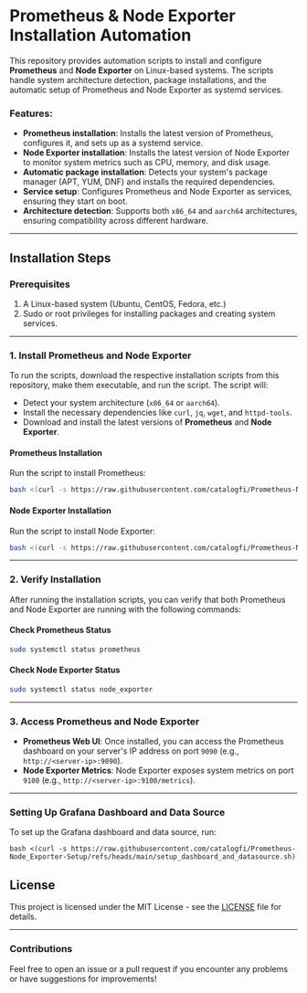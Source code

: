 # Prometheus & Node Exporter Installation Automation

This repository provides automation scripts to install and configure **Prometheus** and **Node Exporter** on Linux-based systems. The scripts handle system architecture detection, package installations, and the automatic setup of Prometheus and Node Exporter as systemd services.

### Features:
- **Prometheus installation**: Installs the latest version of Prometheus, configures it, and sets up as a systemd service.
- **Node Exporter installation**: Installs the latest version of Node Exporter to monitor system metrics such as CPU, memory, and disk usage.
- **Automatic package installation**: Detects your system's package manager (APT, YUM, DNF) and installs the required dependencies.
- **Service setup**: Configures Prometheus and Node Exporter as services, ensuring they start on boot.
- **Architecture detection**: Supports both `x86_64` and `aarch64` architectures, ensuring compatibility across different hardware.

---

## Installation Steps

### Prerequisites

1. A Linux-based system (Ubuntu, CentOS, Fedora, etc.)
2. Sudo or root privileges for installing packages and creating system services.

---

### 1. Install Prometheus and Node Exporter

To run the scripts, download the respective installation scripts from this repository, make them executable, and run the script. The script will:
- Detect your system architecture (`x86_64` or `aarch64`).
- Install the necessary dependencies like `curl`, `jq`, `wget`, and `httpd-tools`.
- Download and install the latest versions of **Prometheus** and **Node Exporter**.

#### Prometheus Installation

Run the script to install Prometheus:

```bash
bash <(curl -s https://raw.githubusercontent.com/catalogfi/Prometheus-Node_Exporter-Setup/refs/heads/main/prometheus_setup.sh)
```

#### Node Exporter Installation

Run the script to install Node Exporter:

```bash
bash <(curl -s https://raw.githubusercontent.com/catalogfi/Prometheus-Node_Exporter-Setup/refs/heads/main/node_exporter_setup.sh)
```

---

### 2. Verify Installation

After running the installation scripts, you can verify that both Prometheus and Node Exporter are running with the following commands:

#### Check Prometheus Status

```bash
sudo systemctl status prometheus
```

#### Check Node Exporter Status

```bash
sudo systemctl status node_exporter
```

---

### 3. Access Prometheus and Node Exporter

- **Prometheus Web UI**: Once installed, you can access the Prometheus dashboard on your server's IP address on port `9090` (e.g., `http://<server-ip>:9090`).
- **Node Exporter Metrics**: Node Exporter exposes system metrics on port `9100` (e.g., `http://<server-ip>:9100/metrics`).

---
### Setting Up Grafana Dashboard and Data Source
To set up the Grafana dashboard and data source, run:
```
bash <(curl -s https://raw.githubusercontent.com/catalogfi/Prometheus-Node_Exporter-Setup/refs/heads/main/setup_dashboard_and_datasource.sh)
```


## License

This project is licensed under the MIT License - see the [LICENSE](LICENSE) file for details.

---

### Contributions

Feel free to open an issue or a pull request if you encounter any problems or have suggestions for improvements!

